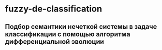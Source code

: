 # fuzzy-de-classification
## Подбор семантики нечеткой системы в задаче классификации с помощью алгоритма дифференциальной эволюции
